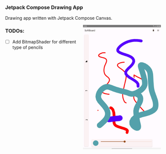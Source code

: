 ### Jetpack Compose Drawing App

Drawing app written with Jetpack Compose Canvas.


<img src="/./screenshots/Screenshot_SoftBoard.jpg" align="right" width="50%"/>

### TODOs:
- [ ] Add BitmapShader for different type of pencils
